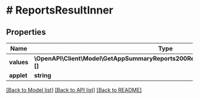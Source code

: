 # # ReportsResultInner

## Properties

Name | Type | Description | Notes
------------ | ------------- | ------------- | -------------
**values** | **\OpenAPI\Client\Model\GetAppSummaryReports200ResponseCpuUsageInnerValueInner[][]** |  | [optional]
**applet** | **string** |  | [optional]

[[Back to Model list]](../../README.md#models) [[Back to API list]](../../README.md#endpoints) [[Back to README]](../../README.md)
